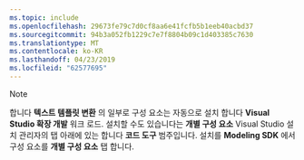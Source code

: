 ```yaml
---
ms.topic: include
ms.openlocfilehash: 29673fe79c7d0cf8aa6e41fcfb5b1eeb40acbd37
ms.sourcegitcommit: 94b3a052fb1229c7e7f8804b09c1d403385c7630
ms.translationtype: MT
ms.contentlocale: ko-KR
ms.lasthandoff: 04/23/2019
ms.locfileid: "62577695"
---
```

> [!NOTE]
> 합니다 **텍스트 템플릿 변환** 의 일부로 구성 요소는 자동으로 설치 합니다 **Visual Studio 확장 개발** 워크 로드. 설치할 수도 있습니다는 **개별 구성 요소** Visual Studio 설치 관리자의 탭 아래에 있는 합니다 **코드 도구** 범주입니다. 설치를 **Modeling SDK** 에서 구성 요소를 **개별 구성 요소** 탭 합니다.